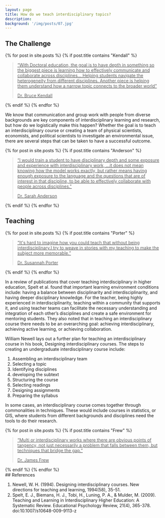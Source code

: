 ```yaml
---
layout: page
title: How do we teach interdisciplinary topics?
description:
background: '/img/posts/07.jpg'
---
```


## The Challenge

<div>
{% for post in site.posts  %}
    {% if post.title contains "Kendall" %}           
        <a href="{{ post.url | prepend: site.baseurl | replace: '//', '/' }}">
            <blockquote class="blockquote">
            <p class="mb-0">“With Doctoral education, the goal is to have depth in something so the biggest piece is learning how to effectively communicate and collaborate across disciplines… Helping students navigate the heterogeneity from different disciplines. Another piece is helping them understand how a narrow topic connects to the broader world”</p>
            <footer class="blockquote-footer pb-0">Dr. Bruce Kendall</footer>
            </blockquote>
        </a>          
    {% endif %}
{% endfor %}
</div>

We know that communication and group work with people from diverse backgrounds are key components of interdisciplinary learning and research, but how do we logistically make this happen? Whether the goal is to teach an interdisciplinary course or creating a team of physical scientists, economists, and political scientists to investigate an environmental issue, there are several steps that can be taken to have a successful outcome. 

<div>
{% for post in site.posts  %}
    {% if post.title contains "Anderson" %}           
        <a href="{{ post.url | prepend: site.baseurl | replace: '//', '/' }}">
            <blockquote class="blockquote">
            <p class="mb-0">“I would train a student to have disciplinary depth and some exposure and experience with interdisciplinary work, ...it does not mean knowing how the model works exactly, but rather means having enough exposure to the language and the questions that are of interest in that discipline, to be able to effectively collaborate with people across disciplines."</p>
            <footer class="blockquote-footer pb-0">Dr. Sarah Anderson</footer>
            </blockquote>
        </a>          
    {% endif %}
{% endfor %}
</div>



## Teaching

<div>
{% for post in site.posts  %}
    {% if post.title contains "Porter" %}           
        <a href="{{ post.url | prepend: site.baseurl | replace: '//', '/' }}">
            <blockquote class="blockquote">
            <p class="mb-0">“It's hard to imagine how you could teach that without being interdisciplinary.I try to weave in stories with my teaching to make the subject more memorable.”</p>
            <footer class="blockquote-footer pb-0">Dr. Susannah Porter</footer>
            </blockquote>
        </a>          
    {% endif %}
{% endfor %}
</div>

In a review of publications that cover teaching interdisciplinary in higher education, Spelt et al. found that important learning environment conditions include: having a balance between disciplinarity and interdisciplinarity, and having deeper disciplinary knowledge. For the teacher, being highly experienced in interdisciplinarity, teaching within a community that supports it, and using teacher teams can facilitate the necessary understanding and integration of each other’s disciplines and create a safe environment for mentoring students. They also noted that in teaching an interdisciplinary course there needs to be an overarching goal: achieving interdisciplinary, achieving active learning, or achieving collaboration. 

William Newell lays out a further plan for teaching an interdisciplinary course in his book, Designing interdisciplinary courses. The steps to creating an undergraduate interdisciplinary course include:
1. Assembling an interdisciplinary team 
2. Selecting a topic 
3. Identifying disciplines
4. developing the subtext
5. Structuring the course
6. Selecting readings 
7. Designing assignments
8. Preparing the syllabus

In some cases, an interdisciplinary course comes together through commonalities in techniques. These would include courses in statistics, or GIS, where students from different backgrounds and disciplines need the tools to do their research. 

<div>
{% for post in site.posts  %}
    {% if post.title contains "Frew" %}           
        <a href="{{ post.url | prepend: site.baseurl | replace: '//', '/' }}">
            <blockquote class="blockquote">
            <p class="mb-0">“Multi or interdisciplinary works where there are obvious points of tangency, not just necessarily a problem that falls between them, but techniques that bridge the gap.”</p>
            <footer class="blockquote-footer pb-0">Dr. James Frew</footer>
            </blockquote>
        </a>          
    {% endif %}
{% endfor %}
</div>

<div class="ref-apa" markdown="1">
## References

1.  Newell, W. H. (1994). Designing interdisciplinary courses. New directions for teaching and learning, 1994(58), 35-51. 
2.  Spelt, E. J., Biemans, H. J., Tobi, H., Luning, P. A., & Mulder, M. (2009). Teaching and Learning in Interdisciplinary Higher Education: A Systematic Review. Educational Psychology Review, 21(4), 365-378. doi:10.1007/s10648-009-9113-z
</div>
